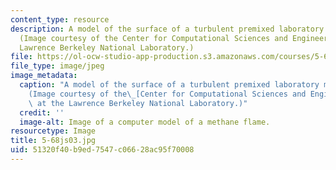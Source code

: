 ```yaml
---
content_type: resource
description: A model of the surface of a turbulent premixed laboratory methane flame.
  (Image courtesy of the Center for Computational Sciences and Engineering at the
  Lawrence Berkeley National Laboratory.)
file: https://ol-ocw-studio-app-production.s3.amazonaws.com/courses/5-68j-kinetics-of-chemical-reactions-spring-2003/51320f40b9ed7547c06628ac95f70008_5-68js03.jpg
file_type: image/jpeg
image_metadata:
  caption: "A model of the surface of a turbulent premixed laboratory methane flame.\_\
    (Image courtesy of the\_[Center for Computational Sciences and Engineering](http://seesar.lbl.gov/ccse/index.html)\
    \ at the Lawrence Berkeley National Laboratory.)"
  credit: ''
  image-alt: Image of a computer model of a methane flame.
resourcetype: Image
title: 5-68js03.jpg
uid: 51320f40-b9ed-7547-c066-28ac95f70008
---
```

